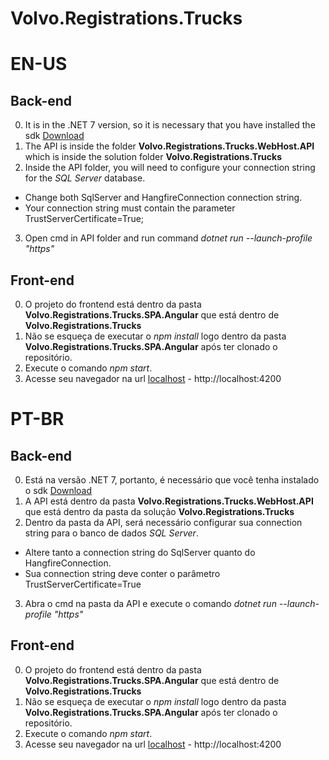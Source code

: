 # Volvo.Registrations.Trucks

# EN-US
## Back-end
0. It is in the .NET 7 version, so it is necessary that you have installed the sdk [Download](https://dotnet.microsoft.com/en-us/download/dotnet/thank-you/sdk-7.0.101-windows-x64-installer)
1. The API is inside the folder **Volvo.Registrations.Trucks.WebHost.API** which is inside the solution folder **Volvo.Registrations.Trucks**
2. Inside the API folder, you will need to configure your connection string for the *SQL Server* database.
  - Change both SqlServer and HangfireConnection connection string.
  - Your connection string must contain the parameter TrustServerCertificate=True;
3. Open cmd in API folder and run command *dotnet run --launch-profile "https"*

## Front-end
0. O projeto do frontend está dentro da pasta **Volvo.Registrations.Trucks.SPA.Angular** que está dentro de **Volvo.Registrations.Trucks**
1. Não se esqueça de executar o *npm install* logo dentro da pasta **Volvo.Registrations.Trucks.SPA.Angular**  após ter clonado o repositório.
2. Execute o comando *npm start*. 
3. Acesse seu navegador na url [localhost](http://localhost:4200) - http://localhost:4200


# PT-BR
## Back-end
0. Está na versão .NET 7, portanto, é necessário que você tenha instalado o sdk [Download](https://dotnet.microsoft.com/en-us/download/dotnet/thank-you/sdk-7.0.101-windows-x64-installer)
1. A API está dentro da pasta **Volvo.Registrations.Trucks.WebHost.API** que está dentro da pasta da solução **Volvo.Registrations.Trucks**
2. Dentro da pasta da API, será necessário configurar sua connection string para o banco de dados *SQL Server*. 
  - Altere tanto a connection string do SqlServer quanto do HangfireConnection.
  - Sua connection string deve conter o parâmetro TrustServerCertificate=True
3. Abra o cmd na pasta da API e execute o comando *dotnet run --launch-profile "https"*


## Front-end
0. O projeto do frontend está dentro da pasta **Volvo.Registrations.Trucks.SPA.Angular** que está dentro de **Volvo.Registrations.Trucks**
1. Não se esqueça de executar o *npm install* logo dentro da pasta **Volvo.Registrations.Trucks.SPA.Angular**  após ter clonado o repositório.
2. Execute o comando *npm start*. 
3. Acesse seu navegador na url [localhost](http://localhost:4200) - http://localhost:4200
